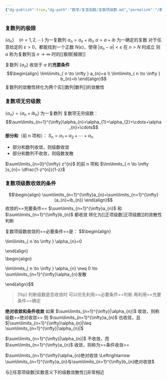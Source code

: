 ```yaml
---
{"dg-publish":true,"dg-path":"数学/复变函数/复数项级数.md","permalink":"/数学/复变函数/复数项级数/","dgPassFrontmatter":true,"noteIcon":"","created":"2024-04-21T21:39:53.588+08:00","updated":"2024-05-10T14:55:03.379+08:00"}
---
```


### 复数列的极限
$\left\{\alpha_{n} \right\}\quad (n=1,2,\cdots)$ 为一复数列 
$\alpha_{n}=a_{n}+ib_{n}$
$\alpha=a+ib$ 为一确定的复数
对于任意给定的 $\varepsilon>0$，都能找到一个正数 $N(\varepsilon)$，使得 $|\alpha_{n}-\alpha|<\varepsilon$ 在 $n>N$ 时成立
则 $\alpha$ 称为复数列当 $n\to \infty$ 时的[[极限\|极限]]

复数列 $\left\{\alpha_{n} \right\}$ 收敛于 $\alpha$ 的**充要条件**
$$\begin{align}
\lim\limits_{ n \to \infty } a_{n}=a \\
\lim\limits_{ n \to \infty } b_{n}=b
\end{align}$$
复数列的敛散性转化为两个实[[数列\|数列]]的敛散性

### 复数项无穷级数
$\left\{\alpha_{n} \right\}=\left\{a_{n}+ib_{n} \right\}$ 为一复数列
复数项无穷级数：
$$\sum\limits_{n=1}^{\infty}\alpha_{n}=\alpha_{1}+\alpha_{2}+\cdots+\alpha_{n}+\cdots$$
**部分和**（前 n 项和）：
$S_{n}=\alpha_{1}+\alpha_{2}+\cdots+\alpha_{n}$
- 部分和数列收敛，则级数收敛
- 部分和数列不收敛，则级数发散

$\sum\limits_{n=0}^{\infty} z^{n}$ 的前 n 项和 $\lim\limits_{ n \to \infty }s_{n}= \dfrac{1-z^{n}}{1-z}$

### 复数项级数收敛的条件
$$\begin{align}
\sum\limits_{n=1}^{\infty}a_{n}=\sum\limits_{n=1}^{\infty}(a_{n}+ib_{n})
\end{align}$$
收敛的==充要条件==
$\sum\limits_{n=1}^{\infty}a_{n}$ 和 $\sum\limits_{n=1}^{\infty}b_{n}$ 都收敛
转化为[[正项级数\|正项级数]]的敛散性判断

复数项级数收敛的==必要条件==是：
$$\begin{align} 

\lim\limits_{ n \to \infty } \alpha_{n}=0 

\end{align}$$
$$\begin{align} 

\lim\limits_{ n \to \infty } \alpha_{n} \neq 0 \to \sum\limits_{n=1}^{\infty}\alpha_{n}发散 

\end{align}$$

>[!tip] 判断级数是否收敛时
>可以优先利用==必要条件==判断
>再利用==充要条件==确定



**绝对收敛和条件收敛**
如果 $\sum\limits_{n=1}^{\infty}|\alpha_{n}|$ 收敛，则称级数==绝对收敛==
则 $\sum\limits_{n=1}^{\infty}a_{n}$ 也收敛，且 $|\sum\limits_{n=1}^{\infty}\alpha_{n}|\leq \sum\limits_{n=1}^{\infty}|\alpha_{n}|$

$\sum\limits_{n=1}^{\infty}|\alpha_{n}|$ 不收敛，而 $\sum\limits_{n=1}^{\infty}a_{n}$ 收敛，则称为==条件收敛==

$\sum\limits_{n=1}^{\infty}\alpha_{n}绝对收敛 \Leftrightarrow \sum\limits_{n=1}^{\infty}a_{n}与\sum\limits_{n=1}^{\infty}b_{n}绝对收敛$

与[[任意项级数\|实数意义下的级数敛散性]]非常相近


